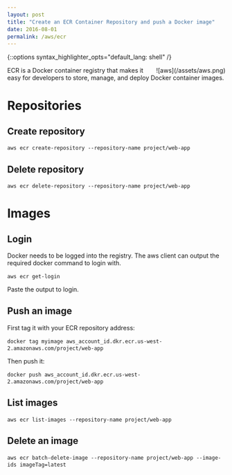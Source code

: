 ```yaml
---
layout: post
title: "Create an ECR Container Repository and push a Docker image"
date: 2016-08-01
permalink: /aws/ecr
---
```

{::options syntax_highlighter_opts="default_lang: shell" /}

<div style="float: right" markdown="1">
![aws](/assets/aws.png)
</div>

ECR is a Docker container registry that makes it easy for developers to store,
manage, and deploy Docker container images.

Repositories
============

Create repository
-----------------

    aws ecr create-repository --repository-name project/web-app

Delete repository
-----------------

    aws ecr delete-repository --repository-name project/web-app

Images
======

Login
-----

Docker needs to be logged into the registry. The aws client can output the
required docker command to login with.

    aws ecr get-login

Paste the output to login.

Push an image
-------------

First tag it with your ECR repository address:

    docker tag myimage aws_account_id.dkr.ecr.us-west-2.amazonaws.com/project/web-app

Then push it:

    docker push aws_account_id.dkr.ecr.us-west-2.amazonaws.com/project/web-app

List images
-----------

    aws ecr list-images --repository-name project/web-app

Delete an image
---------------

    aws ecr batch-delete-image --repository-name project/web-app --image-ids imageTag=latest
